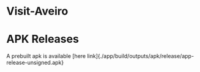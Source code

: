 # Visit-Aveiro

# APK Releases
A  prebuilt apk is available [here link]{./app/build/outputs/apk/release/app-release-unsigned.apk}